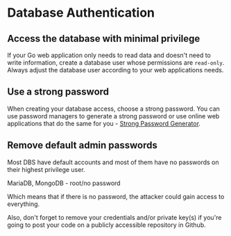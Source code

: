 Database Authentication
=======================

## Access the database with minimal privilege

If your Go web application only needs to read data and doesn't need to write
information, create a database user whose permissions are `read-only`.
Always adjust the database user according to your web applications needs.

## Use a strong password

When creating your database access, choose a strong password. You can use
password managers to generate a strong password or use online web applications
that do the same for you - [Strong Password Generator][1].

## Remove default admin passwords

Most DBS have default accounts and most of them have no passwords on their
highest privilege user.

MariaDB, MongoDB - root/no password

Which means that if there is no password, the attacker could gain access to
everything.

Also, don't forget to remove your credentials and/or private key(s) if you're
going to post your code on a publicly accessible repository in Github.

[1]: https://strongpasswordgenerator.com/
